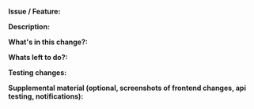 **Issue / Feature:**

**Description:**

**What's in this change?:**

**Whats left to do?:**

**Testing changes:**

**Supplemental material (optional, screenshots of frontend changes, api testing, notifications):**
